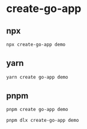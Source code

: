 # create-go-app

## npx

```bash
npx create-go-app demo
```

## yarn

```bash
yarn create go-app demo
```

## pnpm

```bash
pnpm create go-app demo
```

```bash
pnpm dlx create-go-app demo
```